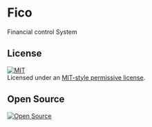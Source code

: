 # Fico
Financial control System

License
-------
[![MIT][0]][1]   
Licensed under an [MIT-style permissive license][0].   

Open Source
-----------
[![Open Source][2]][3]  

[0]: https://raw.githubusercontent.com/fabianogoes/Fico/master/src/main/resources/static/img/mit-license.png
[1]: https://raw.githubusercontent.com/fabianogoes/Fico/master/LICENSE
[2]: https://raw.githubusercontent.com/fabianogoes/Fico/master/src/main/resources/static/img/opensource-iniciative.png
[3]: https://en.wikipedia.org/wiki/Open_Source_Initiative
